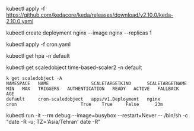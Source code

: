 kubectl apply -f https://github.com/kedacore/keda/releases/download/v2.10.0/keda-2.10.0.yaml

kubectl create deployment nginx --image nginx --replicas 1

kubectl apply -f cron.yaml

kubectl get hpa -n default

kubectl get scaledobject time-based-scaler2 -n default
>
```
k get scaledobject -A
NAMESPACE   NAME                SCALETARGETKIND      SCALETARGETNAME   MIN   MAX   TRIGGERS   AUTHENTICATION   READY   ACTIVE   FALLBACK   AGE
default     cron-scaledobject   apps/v1.Deployment   nginx                         cron                        True    True     False      23m

```

kubectl run -it --rm debug --image=busybox --restart=Never -- /bin/sh -c "date -R -u; TZ='Asia/Tehran' date -R"